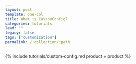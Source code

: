```yaml
---
layout: post
template: one-col
title: What is CustomConfig?
categories: tutorials
lead: ""
legacy: false
tags: ["customization"]
permalink: /:collection/:path
---
```




{% include tutorials/custom-config.md product = product %}